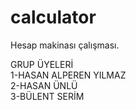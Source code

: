# calculator
Hesap makinası çalışması.

GRUP ÜYELERİ<br/>
1-HASAN ALPEREN YILMAZ<br/>
2-HASAN ÜNLÜ<br/>
3-BÜLENT SERİM


